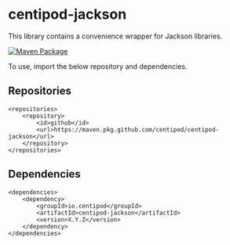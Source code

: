 # centipod-jackson

This library contains a convenience wrapper for Jackson libraries.

[![Maven Package](https://github.com/centipod/centipod-jackson/actions/workflows/maven-publish.yml/badge.svg)](https://github.com/centipod/centipod-jackson/actions/workflows/maven-publish.yml)

To use, import the below repository and dependencies.

## Repositories

```
<repositories>
    <repository>
        <id>github</id>
        <url>https://maven.pkg.github.com/centipod/centipod-jackson</url>
    </repository>
</repositories>
```

## Dependencies

```
<dependencies>
    <dependency>
        <groupId>io.centipod</groupId>
        <artifactId>centipod-jackson</artifactId>
        <version>X.Y.Z</version>
    </dependency>
</dependencies>
```
